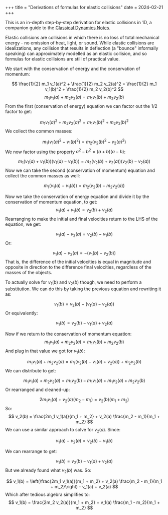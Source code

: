 +++
title = "Derivations of formulas for elastic collisions"
date = 2024-02-21
+++

This is an in-depth step-by-step derivation for elastic collisions in 1D, a companion guide to the [Classical Dynamics Notes](@/classical-dynamics.md).

<!-- more -->

Elastic collisions are collisions in which there is no loss of total mechanical energy - no emission of heat, light, or sound. While elastic collisions are idealizations, any collision that results in deflection (a "bounce" informally speaking) can approximately modelled as an elastic collision, and so formulas for elastic collisions are still of practical value.

We start with the conservation of energy and the conservation of momentum:

$$
\frac{1}{2} m_1 v_1(a)^2 + \frac{1}{2} m_2 v_2(a)^2 = \frac{1}{2} m_1 v_1(b)^2 + \frac{1}{2} m_2 v_2(b)^2 
$$
$$
m_1 v_1(a) + m_2 v_2(a) = m_1 v_1(b) + m_2 v_2(b)
$$
From the first (conservation of energy) equation we can factor out the 1/2 factor to get:

$$
m_1 v_1(a)^2 + m_2 v_2(a)^2 = m_1 v_1(b)^2 + m_2 v_2(b)^2 
$$
We collect the common masses:

$$
m_1(v_1(a)^2 - v_1(b)^2) = m_2(v_2(b)^2 - v_2(a)^2)
$$
We now factor using the property $a^2 - b^2 = (a + b)(a - b)$:

$$
m_1(v_1(a) + v_1(b))(v_1(a) - v_1(b)) = m_2(v_2(b) + v_2(a))(v_2(b) - v_2(a))
$$
Now we can take the second (conservation of momentum) equation and collect the common masses as well:

$$
m_1 (v_1(a) - v_1(b)) = m_2 (v_2(b) - m_2 v_2(a))
$$

Now we take the conservation of energy equation and divide it by the conservation of momentum equation, to get:
$$
v_1(a) + v_1(b) = v_2(b) + v_2(a)
$$
Rearranging to make the initial and final velocities return to the LHS of the equation, we get:

$$
v_1(a) - v_2(a) = v_2(b) - v_1(b)
$$
Or:

$$
v_1(a) - v_2(a) = -(v_1(b) - v_2(b))
$$
That is, the difference of the initial velocities is equal in magnitude and opposite in direction to the difference final velocities, regardless of the masses of the objects.

To actually solve for $v_1(b)$ and $v_2(b)$ though, we need to perform a substitution. We can do this by taking the previous equation and rewriting it as:

$$
v_1(b) = v_2(b) - (v_1(a) - v_2(a))
$$
Or equivalently:

$$
v_1(b) = v_2(b) - v_1(a) + v_2(a)
$$

Now if we return to the conservation of momentum equation:
$$
m_1 v_1(a) + m_2 v_2(a) = m_1 v_1(b) + m_2 v_2(b)
$$
And plug in that value we got for $v_1(b)$:

$$
m_1 v_1(a) + m_2 v_2(a) = m_1 (v_2(b) - v_1(a) + v_2(a)) + m_2 v_2(b)
$$
We can distribute to get:

$$
m_1 v_1(a) + m_2 v_2(a) = m_1 v_2(b) - m_1 v_1(a) + m_1 v_2(a) + m_2 v_2(b)
$$
Or rearranged and cleaned-up:

$$
2m_1 v_1(a) + v_2(a) (m_2  - m_1) = v_2(b) (m_1 + m_2)
$$
So:
$$
v_2(b) = \frac{2m_1 v_1(a)}{m_1 + m_2} + v_2(a) \frac{m_2 - m_1}{m_1 + m_2}
$$
We can use a similar approach to solve for $v_2(a)$. Since:

$$
v_1(a) - v_2(a) = v_2(b) - v_1(b)
$$

We can rearrange to get:

$$
v_1(b) = v_2(b)-v_1(a)+v_2(a)
$$
But we already found what $v_2(b)$ was. So:

$$
v_1(b) = \left(\frac{2m_1 v_1(a)}{m_1 + m_2} + v_2(a) \frac{m_2 - m_1}{m_1 + m_2}\right) - v_1(a) + v_2(a)
$$
Which after tedious algebra simplifies to:
$$
v_1(b) = \frac{2m_2 v_2(a)}{m_1 + m_2} + v_1(a) \frac{m_1 - m_2}{m_1 + m_2}
$$

